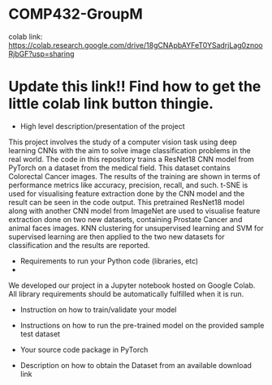 # COMP432-GroupM

colab link:
https://colab.research.google.com/drive/18gCNApbAYFeT0YSadrjLag0znooRjbGF?usp=sharing
# Update this link!! Find how to get the little colab link button thingie.


- High level description/presentation of the project

This project involves the study of a computer vision task using deep learning CNNs with the aim to solve image classification problems in the real world. The code in this repository trains a ResNet18 CNN model from PyTorch on a dataset from the medical field. This dataset contains Colorectal Cancer images. The results of the training are shown in terms of performance metrics like accuracy, precision, recall, and such. t-SNE is used for visualising feature extraction done by the CNN model and the result can be seen in the code output. This pretrained ResNet18 model along with another CNN model from ImageNet are used to visualise feature extraction done on two new datasets, containing Prostate Cancer and animal faces images. KNN clustering for unsupervised learning and SVM for supervised learning are then applied to the two new datasets for classification and the results are reported.

- Requirements to run your Python code (libraries, etc)
- 

We developed our project in a Jupyter notebook hosted on Google Colab. All library requirements should be automatically fulfilled when it is run.


  
- Instruction on how to train/validate your model
  
- Instructions on how to run the pre-trained model on the provided sample test dataset
  
- Your source code package in PyTorch
  
- Description on how to obtain the Dataset from an available download link
